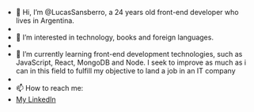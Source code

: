 - 👋 Hi, I’m @LucasSansberro, a 24 years old front-end developer who lives in Argentina.
- 
- 👀 I’m interested in technology, books and foreign languages.
- 
- 🌱 I’m currently learning  front-end development technologies, such as JavaScript, React, MongoDB and Node. I seek to improve as much as i can in this field to fulfill my objective to land a job in an IT company
- 
- 📫 How to reach me: 
- [My LinkedIn](https://www.linkedin.com/in/lucas-sansberro/)
